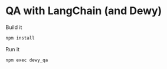 # QA with LangChain (and Dewy)


Build it

```sh
npm install
```

Run it

```sh
npm exec dewy_qa
```